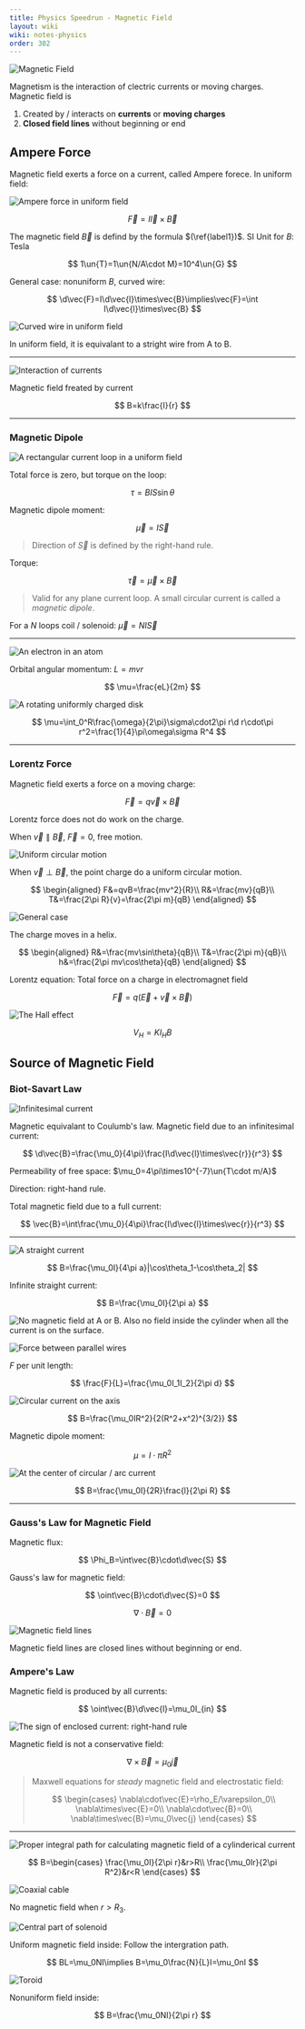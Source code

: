 ```yaml
---
title: Physics Speedrun - Magnetic Field
layout: wiki
wiki: notes-physics
order: 302
---
```


![Magnetic Field](https://cdn.duanyll.com/img/20230214174320.png)

Magnetism is the interaction of clectric currents or moving charges. Magnetic field is

1. Created by / interacts on **currents** or **moving charges**
2. **Closed field lines** without beginning or end

## Ampere Force

Magnetic field exerts a force on a current, called Ampere forece. In uniform field:

![Ampere force in uniform field](https://cdn.duanyll.com/img/20230214174809.png)

$$
\vec{F}=I\vec{l}\times\vec{B}\label{label1}
$$

The magnetic field $\vec{B}$ is defind by the formula $(\ref{label1})$. SI Unit for $B$: Tesla

$$
1\un{T}=1\un{N/A\cdot M}=10^4\un{G}
$$

General case: nonuniform $B$, curved wire:

$$
\d\vec{F}=I\d\vec{l}\times\vec{B}\implies\vec{F}=\int I\d\vec{l}\times\vec{B}
$$

![Curved wire in uniform field](https://cdn.duanyll.com/img/20230214180736.png)

In uniform field, it is equivalant to a stright wire from A to B.

---

![Interaction of currents](https://cdn.duanyll.com/img/20230214181142.png)

Magnetic field freated by current

$$
B=k\frac{I}{r}
$$

---

### Magnetic Dipole

![A rectangular current loop in a uniform field](https://cdn.duanyll.com/img/20230214181352.png)

Total force is zero, but torque on the loop:

$$
\tau=BIS\sin\theta
$$

Magnetic dipole moment:

$$
\vec{\mu}=I\vec{S}
$$

> Direction of $\vec{S}$ is defined by the right-hand rule.

Torque:

$$
\vec{\tau}=\vec{\mu}\times\vec{B}
$$

> Valid for any plane current loop. A small circular current is called a _magnetic dipole_.

For a $N$ loops coil / solenoid: $\vec{\mu}=NI\vec{S}$

---

![An electron in an atom](https://cdn.duanyll.com/img/20230214181912.png)

Orbital angular momentum: $L=mvr$

$$
\mu=\frac{eL}{2m}
$$

![A rotating uniformly charged disk](https://cdn.duanyll.com/img/20230214182210.png)

$$
\mu=\int_0^R\frac{\omega}{2\pi}\sigma\cdot2\pi r\d r\cdot\pi r^2=\frac{1}{4}\pi\omega\sigma R^4
$$

---

### Lorentz Force

Magnetic field exerts a force on a moving charge:

$$
\vec{F}=q\vec{v}\times\vec{B}
$$

Lorentz force does not do work on the charge.

When $\vec{v}\parallel\vec{B}$, $\vec{F}=0$, free motion.

![Uniform circular motion](https://cdn.duanyll.com/img/20230214182813.png)

When $\vec{v}\perp\vec{B}$, the point charge do a uniform circular motion.

$$
\begin{aligned}
    F&=qvB=\frac{mv^2}{R}\\
    R&=\frac{mv}{qB}\\
    T&=\frac{2\pi R}{v}=\frac{2\pi m}{qB}
\end{aligned}
$$

![General case](https://cdn.duanyll.com/img/20230214183326.png)

The charge moves in a helix.

$$
\begin{aligned}
    R&=\frac{mv\sin\theta}{qB}\\
    T&=\frac{2\pi m}{qB}\\
    h&=\frac{2\pi mv\cos\theta}{qB}
\end{aligned}
$$

Lorentz equation: Total force on a charge in electromagnet field

$$
\vec{F}=q(\vec{E}+\vec{v}\times\vec{B})
$$

![The Hall effect](https://cdn.duanyll.com/img/20230214204122.png)

$$
V_H=KI_HB
$$

## Source of Magnetic Field

### Biot-Savart Law

![Infinitesimal current](https://cdn.duanyll.com/img/20230214204624.png)

Magnetic equivalant to Coulumb's law. Magnetic field due to an infinitesimal current:

$$
\d\vec{B}=\frac{\mu_0}{4\pi}\frac{I\d\vec{l}\times\vec{r}}{r^3}
$$

Permeability of free space: $\mu_0=4\pi\times10^{-7}\un{T\cdot m/A}$

Direction: right-hand rule.

Total magnetic field due to a full current:

$$
\vec{B}=\int\frac{\mu_0}{4\pi}\frac{I\d\vec{l}\times\vec{r}}{r^3}
$$

---

![A straight current](https://cdn.duanyll.com/img/20230214205438.png)

$$
B=\frac{\mu_0I}{4\pi a}|\cos\theta_1-\cos\theta_2|
$$

Infinite straight current:

$$
B=\frac{\mu_0I}{2\pi a}
$$

![No magnetic field at A or B. Also no field inside the cylinder when all the current is on the surface.](https://cdn.duanyll.com/img/20230214205800.png)

![Force between parallel wires](https://cdn.duanyll.com/img/20230214210034.png)

$F$ per unit length:

$$
\frac{F}{L}=\frac{\mu_0I_1I_2}{2\pi d}
$$

![Circular current on the axis](https://cdn.duanyll.com/img/20230214210217.png)

$$
B=\frac{\mu_0IR^2}{2(R^2+x^2)^{3/2}}
$$

Magnetic dipole moment:

$$
\mu=I\cdot\pi R^2
$$

![At the center of circular / arc current](https://cdn.duanyll.com/img/20230214210354.png)

$$
B=\frac{\mu_0I}{2R}\frac{l}{2\pi R}
$$

---

### Gauss's Law for Magnetic Field

Magnetic flux:

$$
\Phi_B=\int\vec{B}\cdot\d\vec{S}
$$

Gauss's law for magnetic field:

$$
\oint\vec{B}\cdot\d\vec{S}=0
$$

$$
\nabla\cdot\vec{B}=0
$$

![Magnetic field lines](https://cdn.duanyll.com/img/20230214211227.png)

Magnetic field lines are closed lines without beginning or end.

### Ampere's Law

Magnetic field is produced by all currents:

$$
\oint\vec{B}\d\vec{l}=\mu_0I_{in}
$$

![The sign of enclosed current: right-hand rule](https://cdn.duanyll.com/img/20230214211543.png)

Magnetic field is not a conservative field:

$$
\nabla\times\vec{B}=\mu_0\vec{j}
$$

> Maxwell equations for _steady_ magnetic field and electrostatic field:
>
> $$
> \begin{cases}
>     \nabla\cdot\vec{E}=\rho_E/\varepsilon_0\\
>     \nabla\times\vec{E}=0\\
>     \nabla\cdot\vec{B}=0\\
>     \nabla\times\vec{B}=\mu_0\vec{j}
> \end{cases}
> $$

---

![Proper integral path for calculating magnetic field of a cylinderical current](https://cdn.duanyll.com/img/20230214212233.png)

$$
B=\begin{cases}
    \frac{\mu_0I}{2\pi r}&r>R\\
    \frac{\mu_0Ir}{2\pi R^2}&r<R
\end{cases}
$$

![Coaxial cable](https://cdn.duanyll.com/img/20230214212515.png)

No magnetic field when $r>R_3$.

![Central part of solenoid](https://cdn.duanyll.com/img/20230214212655.png)

Uniform magnetic field inside: Follow the intergration path.

$$
BL=\mu_0NI\implies B=\mu_0\frac{N}{L}I=\mu_0nI
$$

![Toroid](https://cdn.duanyll.com/img/20230214212905.png)

Nonuniform field inside:

$$
B=\frac{\mu_0NI}{2\pi r}
$$
